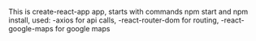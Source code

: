 This is create-react-app app, starts with commands npm start and npm install,
used:
  -axios for api calls,
  -react-router-dom for routing,
  -react-google-maps for google maps

